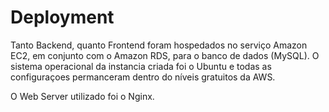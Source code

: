 # Deployment
Tanto Backend, quanto Frontend foram hospedados no serviço Amazon EC2, em conjunto com o Amazon RDS, para o banco de dados (MySQL). O sistema operacional da instancia criada foi o Ubuntu e todas as configuraçoes permanceram dentro do níveis gratuitos da AWS.

O Web Server utilizado foi o Nginx.